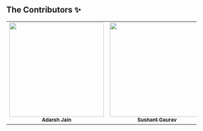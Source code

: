 ## The Contributors ✨

<table>
  <tr>
    <td align="center"><a href="https://www.linkedin.com/in/ankit-singh-rajput/"><img src="https://avatars.githubusercontent.com/u/68910052?v=4?s=250" width="250px;" alt=""/><br />
      <sub><b>Adarsh Jain</b></sub></a><br/>
      <a href="https://github.com/Adarshjain10" title="Maintenance+mentoring+projectManagement"></a>
    </td>
    <td align="center"><a href="https://www.linkedin.com/in/sushant-gaurav/"><img src="https://avatars.githubusercontent.com/u/68695162?v=4?s=250" width="250px;" alt=""/><br />
      <sub><b>Sushant Gaurav</b></sub></a><br/>
      <a href="https://github.com/imsushant12" title="Maintenance+mentoring+projectManagement"></a>
    </td>
    <td align="center"><a href="https://www.linkedin.com/in/nilesh-kumar-9539801a9/"><img src="https://avatars.githubusercontent.com/u/70887361?v=4?s=250" width="250px;" alt=""/><br />
      <sub><b>Yashraj Pany</b></sub></a><br/>
      <a href="https://github.com/yashrajpany" title="Maintenance+mentoring+projectManagement"></a>
    </td>
</table>
